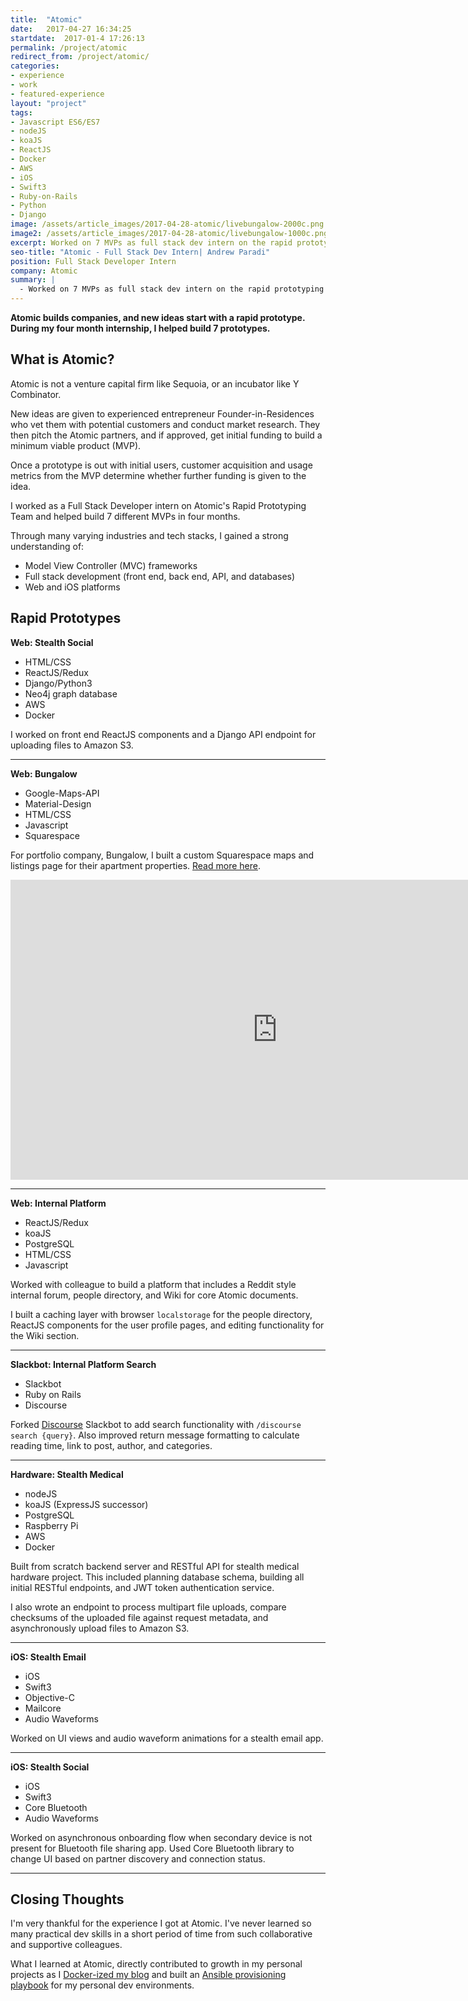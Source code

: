 ```yaml
---
title:  "Atomic"
date:   2017-04-27 16:34:25
startdate:  2017-01-4 17:26:13
permalink: /project/atomic
redirect_from: /project/atomic/
categories:
- experience
- work
- featured-experience
layout: "project"
tags:
- Javascript ES6/ES7
- nodeJS
- koaJS
- ReactJS
- Docker
- AWS
- iOS
- Swift3
- Ruby-on-Rails
- Python
- Django
image: /assets/article_images/2017-04-28-atomic/livebungalow-2000c.png
image2: /assets/article_images/2017-04-28-atomic/livebungalow-1000c.png
excerpt: Worked on 7 MVPs as full stack dev intern on the rapid prototyping team
seo-title: "Atomic - Full Stack Dev Intern| Andrew Paradi"
position: Full Stack Developer Intern
company: Atomic
summary: |
  - Worked on 7 MVPs as full stack dev intern on the rapid prototyping team.
---
```


**Atomic builds companies, and new ideas start with a rapid prototype. During my four month internship, I helped build 7 prototypes.**

What is Atomic?
---

Atomic is not a venture capital firm like Sequoia, or an incubator like Y Combinator.

New ideas are given to experienced entrepreneur Founder-in-Residences who vet them with potential customers and conduct market research. They then pitch the Atomic partners, and if approved, get initial funding to build a minimum viable product (MVP).

Once a prototype is out with initial users, customer acquisition and usage metrics from the MVP determine whether further funding is given to the idea.

I worked as a Full Stack Developer intern on Atomic's Rapid Prototyping Team and helped build 7 different MVPs in four months.

Through many varying industries and tech stacks, I gained a strong understanding of:
- Model View Controller (MVC) frameworks
- Full stack development (front end, back end, API, and databases)
- Web and iOS platforms

Rapid Prototypes
---

**Web: Stealth Social**
- HTML/CSS
- ReactJS/Redux
- Django/Python3
- Neo4j graph database
- AWS
- Docker

I worked on front end ReactJS components and a Django API endpoint for uploading files to Amazon S3.

** **

**Web: Bungalow**
- Google-Maps-API
- Material-Design
- HTML/CSS
- Javascript
- Squarespace

For portfolio company, Bungalow, I built a custom Squarespace maps and listings page for their apartment properties. [Read more here](/project/bungalow).

<iframe width="853" height="480" src="https://www.youtube-nocookie.com/embed/xGWI6yc9OTs?rel=0&amp;showinfo=0" frameborder="0" allowfullscreen></iframe>

** **

**Web: Internal Platform**
- ReactJS/Redux
- koaJS
- PostgreSQL
- HTML/CSS
- Javascript

Worked with colleague to build a platform that includes a Reddit style internal forum, people directory, and Wiki for core Atomic documents.

I built a caching layer with browser `localstorage` for the people directory, ReactJS components for the user profile pages, and editing functionality for the Wiki section.

** **

**Slackbot: Internal Platform Search**
- Slackbot
- Ruby on Rails
- Discourse

Forked [Discourse](https://www.discourse.org/) Slackbot to add search functionality with `/discourse search {query}`. Also improved return message formatting to calculate reading time, link to post, author, and categories.

** **

**Hardware: Stealth Medical**
- nodeJS
- koaJS (ExpressJS successor)
- PostgreSQL
- Raspberry Pi
- AWS
- Docker

Built from scratch backend server and RESTful API for stealth medical hardware project. This included planning database schema, building all initial RESTful endpoints, and JWT token authentication service.

I also wrote an endpoint to process multipart file uploads, compare checksums of the uploaded file against request metadata, and asynchronously upload files to Amazon S3.

** **

**iOS: Stealth Email**
- iOS
- Swift3
- Objective-C
- Mailcore
- Audio Waveforms

Worked on UI views and audio waveform animations for a stealth email app.

** **

**iOS: Stealth Social**
- iOS
- Swift3
- Core Bluetooth
- Audio Waveforms

Worked on asynchronous onboarding flow when secondary device is not present for Bluetooth file sharing app. Used Core Bluetooth library to change UI based on partner discovery and connection status.

** **

Closing Thoughts
---

I'm very thankful for the experience I got at Atomic. I've never learned so many practical dev skills in a short period of time from such collaborative and supportive colleagues.

What I learned at Atomic, directly contributed to growth in my personal projects as I [Docker-ized my blog](https://github.com/andrewparadi/andrewparadi.github.io/commit/29afc7551e916c580698271f57eb2156150c0067) and built an [Ansible provisioning playbook](/project/dotfiles) for my personal dev environments.
